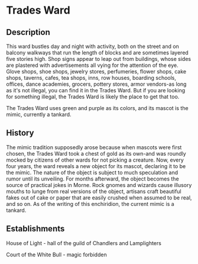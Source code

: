 # Trades Ward

## Description

This ward bustles day and night with activity, both on the street and on balcony walkways that run the length of blocks and are sometimes layered five stories high. Shop signs appear to leap out from buildings, whose sides are plastered with advertisements all vying for the attention of the eye. Glove shops, shoe shops, jewelry stores, perfumeries, flower shops, cake shops, taverns, cafes, tea shops, inns, row houses, boarding schools, offices, dance academies, grocers, pottery stores, armor vendors-as long as it's not illegal, you can find it in the Trades Ward. But if you are looking for something illegal, the Trades Ward is likely the place to get that too.

The Trades Ward uses green and purple as its colors, and its mascot is the mimic, currently a tankard.


## History

The mimic tradition supposedly arose because when mascots were first chosen, the Trades Ward took a chest of gold as its own-and was roundly mocked by citizens of other wards for not picking a creature. Now, every four years, the ward reveals a new object for its mascot, declaring it to be the mimic. The nature of the object is subject to much speculation and rumor until its unveiling. For months afterward, the object becomes the source of practical jokes in Morne. Rock gnomes and wizards cause illusory mouths to lunge from real versions of the object, artisans craft beautiful fakes out of cake or paper that are easily crushed when assumed to be real, and so on. As of the writing of this enchiridion, the current mimic is a tankard.

## Establishments

House of Light - hall of the guild of Chandlers and Lamplighters

Court of the White Bull - magic forbidden





